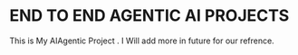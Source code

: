 
# END TO END AGENTIC AI PROJECTS

This is My AIAgentic Project . I Will add more in future for our refrence.